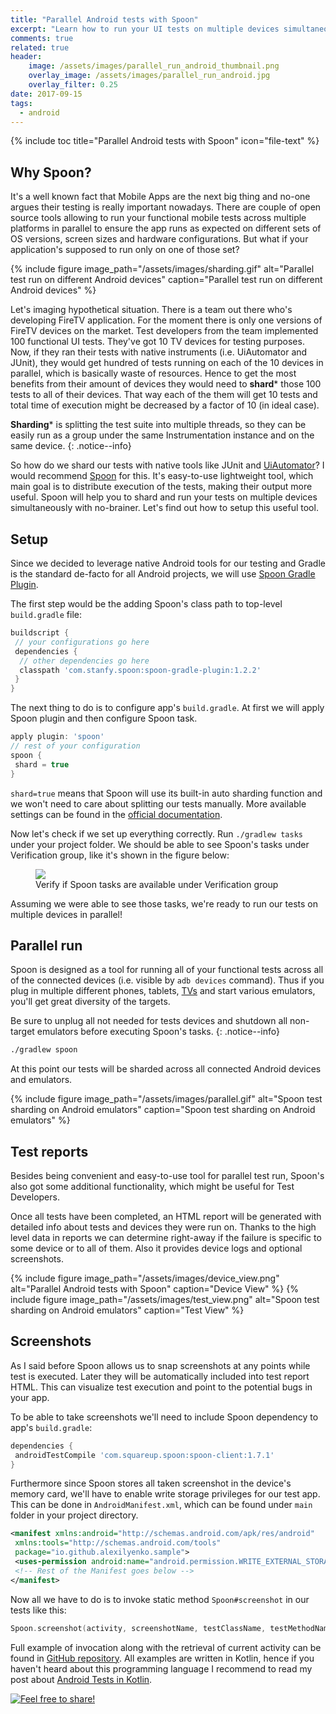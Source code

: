 ```yaml
---
title: "Parallel Android tests with Spoon"
excerpt: "Learn how to run your UI tests on multiple devices simultaneously"
comments: true
related: true
header:
    image: /assets/images/parallel_run_android_thumbnail.png
    overlay_image: /assets/images/parallel_run_android.jpg
    overlay_filter: 0.25
date: 2017-09-15
tags:
  - android
---
```

{% include toc title="Parallel Android tests with Spoon" icon="file-text" %}
## Why Spoon?
It's a well known fact that Mobile Apps are the next big thing and no-one argues their testing is really important nowadays. There are couple of open source tools allowing to run your functional mobile tests across multiple platforms in parallel to ensure the app runs as expected on different sets of OS versions, screen sizes and hardware configurations. But what if your application's supposed to run only on one of those set?

{% include figure image_path="/assets/images/sharding.gif" alt="Parallel test run on different Android devices" caption="Parallel test run on different Android devices" %}

Let's imaging hypothetical situation. There is a team out there who's developing FireTV application. For the moment there is only one versions of FireTV devices on the market. Test developers from the team implemented 100 functional UI tests. They've got 10 TV devices for testing purposes. Now, if they ran their tests with native instruments (i.e. UiAutomator and JUnit), they would get hundred of tests running on each of the 10 devices in parallel, which is basically waste of resources. Hence to get the most benefits from their amount of devices they would need to **shard*** those 100 tests to all of their devices. That way each of the them will get 10 tests and total time of execution might be decreased by a factor of 10 (in ideal case).

**Sharding*** is splitting the test suite into multiple threads, so they can be easily run as a group under the same Instrumentation instance and on the same device.
{: .notice--info}

So how do we shard our tests with native tools like JUnit and [UiAutomator](https://alexilyenko.github.io/uiautomator-basics/)? I would recommend [Spoon](http://square.github.io/spoon/) for this. It's easy-to-use lightweight tool, which main goal is to distribute execution of the tests, making their output more useful. Spoon will help you to shard and run your tests on multiple devices simultaneously with no-brainer. Let's find out how to setup this useful tool.

## Setup
Since we decided to leverage native Android tools for our testing and Gradle is the standard de-facto for all Android projects, we will use [Spoon Gradle Plugin](https://github.com/stanfy/spoon-gradle-plugin).

The first step would be the adding Spoon's class path to top-level `build.gradle` file:
```groovy
buildscript {
 // your configurations go here  
 dependencies {
  // other dependencies go here
  classpath 'com.stanfy.spoon:spoon-gradle-plugin:1.2.2'
 }
}
```
The next thing to do is to configure app's `build.gradle`. At first we will apply Spoon plugin and then configure Spoon task.

```groovy
apply plugin: 'spoon'
// rest of your configuration
spoon {
 shard = true
}
```

`shard=true` means that Spoon will use its built-in auto sharding function and we won't need to care about splitting our tests manually. More available settings can be found in the [official documentation](https://github.com/stanfy/spoon-gradle-plugin/blob/master/README.md).

Now let's check if we set up everything correctly. Run `./gradlew tasks` under your project folder. We should be able to see Spoon's tasks under Verification group, like it's shown in the figure below:

<figure>
	<a href="{{ site.url }}{{ site.baseurl }}/assets/images/spoon_tasks.png"><img src="{{ site.url }}{{ site.baseurl }}/assets/images/spoon_tasks.png"></a>
	<figcaption>Verify if Spoon tasks are available under Verification group</figcaption>
</figure>
Assuming we were able to see those tasks, we're ready to run our tests on multiple devices in parallel!

## Parallel run
Spoon is designed as a tool for running all of your functional tests across all of the connected devices (i.e. visible by `adb devices` command). Thus if you plug in multiple different phones, tablets, [TVs](https://alexilyenko.github.io/androidtv-automated-tests/) and start various emulators, you'll get great diversity of the targets.

Be sure to unplug all not needed for tests devices and shutdown all non-target emulators before executing Spoon's tasks.
{: .notice--info}

```sh
./gradlew spoon
```

At this point our tests will be sharded across all connected Android devices and emulators.

{% include figure image_path="/assets/images/parallel.gif" alt="Spoon test sharding on Android emulators" caption="Spoon test sharding on Android emulators" %}
## Test reports
Besides being convenient and easy-to-use tool for parallel test run, Spoon's also got some additional functionality, which might be useful for Test Developers.

Once all tests have been completed, an HTML report will be generated with detailed info about tests and devices they were run on. Thanks to the high level data in reports we can determine right-away if the failure is specific to some device or to all of them. Also it provides device logs and optional screenshots.

{% include figure image_path="/assets/images/device_view.png" alt="Parallel Android tests with Spoon" caption="Device View" %}
{% include figure image_path="/assets/images/test_view.png" alt="Spoon test sharding on Android emulators" caption="Test View" %}

## Screenshots
As I said before Spoon allows us to snap screenshots at any points while test is executed. Later they will be automatically included into test report HTML. This can visualize test execution and point to the potential bugs in your app.

To be able to take screenshots we'll need to include Spoon dependency to app's `build.gradle`:
```groovy
dependencies {
 androidTestCompile 'com.squareup.spoon:spoon-client:1.7.1'
}
```
Furthermore since Spoon stores all taken screenshot in the device's memory card, we'll have to enable write storage privileges for our test app. This can be done in `AndroidManifest.xml`, which can be found under `main` folder in your project directory.
```xml
<manifest xmlns:android="http://schemas.android.com/apk/res/android"
 xmlns:tools="http://schemas.android.com/tools"
 package="io.github.alexilyenko.sample">
 <uses-permission android:name="android.permission.WRITE_EXTERNAL_STORAGE" />
 <!-- Rest of the Manifest goes below -->
</manifest>
```

Now all we have to do is to invoke static method `Spoon#screenshot` in our tests like this:
```kotlin
Spoon.screenshot(activity, screenshotName, testClassName, testMethodName)
```
Full example of invocation along with the retrieval of current activity can be found in [GitHub repository](https://github.com/alexilyenko/SimpleAndroidCalculator/blob/master/app/src/androidTest/kotlin/io/github/alexilyenko/sample/pageobject/tests/BaseTest.kt). All examples are written in Kotlin, hence if you haven't heard about this programming language I recommend to read my post about [Android Tests in Kotlin](https://alexilyenko.github.io/kotlin-android-tests/).


[<img src="{{ site.url }}{{ site.baseurl }}/assets/images/share_message.png" alt="Feel free to share!">](https://alexilyenko.github.io/)
